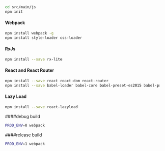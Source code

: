```bash
cd src/main/js
npm init
```

#### Webpack
```bash
npm install webpack -g
npm install style-loader css-loader
```

#### RxJs
```bash
npm install --save rx-lite
```

#### React and React Router
```bash
npm install --save react react-dom react-router
npm install --save babel-loader babel-core babel-preset-es2015 babel-preset-react
```

#### Lazy Load
```bash
npm install --save react-lazyload
```

####debug build
```bash
PROD_ENV=0 webpack
```

####release build
```bash
PROD_ENV=1 webpack
```
